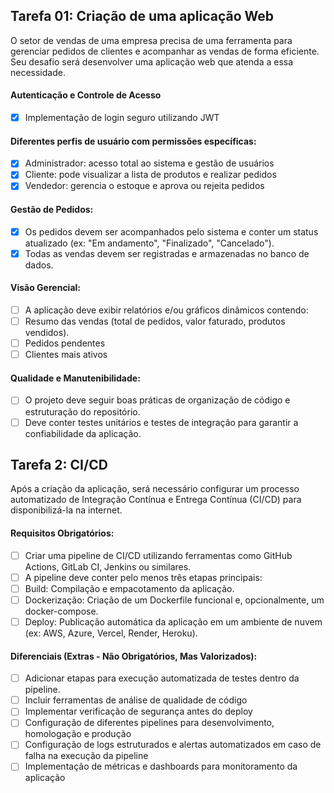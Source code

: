 ## Tarefa 01: Criação de uma aplicação Web

O setor de vendas de uma empresa precisa de uma ferramenta para gerenciar pedidos de clientes e acompanhar as vendas de forma eficiente. Seu desafio será desenvolver uma aplicação web que atenda a essa necessidade.

#### Autenticação e Controle de Acesso

- [x] Implementação de login seguro utilizando JWT

#### Diferentes perfis de usuário com permissões específicas:

- [x] Administrador: acesso total ao sistema e gestão de usuários
- [x] Cliente: pode visualizar a lista de produtos e realizar pedidos
- [x] Vendedor: gerencia o estoque e aprova ou rejeita pedidos

#### Gestão de Pedidos:

- [x] Os pedidos devem ser acompanhados pelo sistema e conter um status atualizado (ex: "Em andamento", "Finalizado", "Cancelado").
- [x] Todas as vendas devem ser registradas e armazenadas no banco de dados.

#### Visão Gerencial:

- [ ] A aplicação deve exibir relatórios e/ou gráficos dinâmicos contendo:
- [ ] Resumo das vendas (total de pedidos, valor faturado, produtos vendidos).
- [ ] Pedidos pendentes
- [ ] Clientes mais ativos

#### Qualidade e Manutenibilidade:

- [ ] O projeto deve seguir boas práticas de organização de código e estruturação do repositório.
- [ ] Deve conter testes unitários e testes de integração para garantir a confiabilidade da aplicação.

## Tarefa 2: CI/CD

Após a criação da aplicação, será necessário configurar um processo automatizado de Integração Contínua e Entrega Contínua (CI/CD) para disponibilizá-la na internet.

#### Requisitos Obrigatórios:

- [ ] Criar uma pipeline de CI/CD utilizando ferramentas como GitHub Actions, GitLab CI, Jenkins ou similares.
- [ ] A pipeline deve conter pelo menos três etapas principais:
- [ ] Build: Compilação e empacotamento da aplicação.
- [ ] Dockerização: Criação de um Dockerfile funcional e, opcionalmente, um docker-compose.
- [ ] Deploy: Publicação automática da aplicação em um ambiente de nuvem (ex: AWS, Azure, Vercel, Render, Heroku).

#### Diferenciais (Extras - Não Obrigatórios, Mas Valorizados):

- [ ] Adicionar etapas para execução automatizada de testes dentro da pipeline.
- [ ] Incluir ferramentas de análise de qualidade de código
- [ ] Implementar verificação de segurança antes do deploy
- [ ] Configuração de diferentes pipelines para desenvolvimento, homologação e produção
- [ ] Configuração de logs estruturados e alertas automatizados em caso de falha na execução da pipeline
- [ ] Implementação de métricas e dashboards para monitoramento da aplicação
